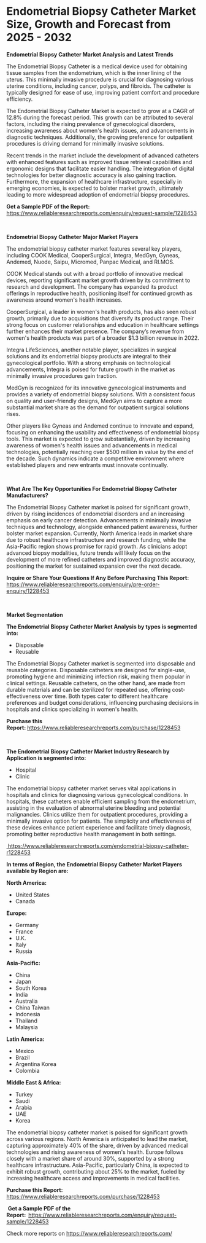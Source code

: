 <p><h1>Endometrial Biopsy Catheter Market Size, Growth and Forecast from 2025 - 2032</h1></p><p><strong>Endometrial Biopsy Catheter Market Analysis and Latest Trends</strong></p>
<p><p>The Endometrial Biopsy Catheter is a medical device used for obtaining tissue samples from the endometrium, which is the inner lining of the uterus. This minimally invasive procedure is crucial for diagnosing various uterine conditions, including cancer, polyps, and fibroids. The catheter is typically designed for ease of use, improving patient comfort and procedure efficiency.</p><p>The Endometrial Biopsy Catheter Market is expected to grow at a CAGR of 12.8% during the forecast period. This growth can be attributed to several factors, including the rising prevalence of gynecological disorders, increasing awareness about women's health issues, and advancements in diagnostic techniques. Additionally, the growing preference for outpatient procedures is driving demand for minimally invasive solutions.</p><p>Recent trends in the market include the development of advanced catheters with enhanced features such as improved tissue retrieval capabilities and ergonomic designs that facilitate easier handling. The integration of digital technologies for better diagnostic accuracy is also gaining traction. Furthermore, the expansion of healthcare infrastructure, especially in emerging economies, is expected to bolster market growth, ultimately leading to more widespread adoption of endometrial biopsy procedures.</p></p>
<p><strong>Get a Sample PDF of the Report:&nbsp;</strong> <a href="https://www.reliableresearchreports.com/enquiry/request-sample/1228453?utm_campaign=3056&utm_medium=2&utm_source=Github&utm_content=ia&utm_term=03032025&utm_id=endometrial-biopsy-catheter">https://www.reliableresearchreports.com/enquiry/request-sample/1228453</a></p>
<p>&nbsp;</p>
<p><strong>Endometrial Biopsy Catheter Major Market Players</strong></p>
<p><p>The endometrial biopsy catheter market features several key players, including COOK Medical, CooperSurgical, Integra, MedGyn, Gyneas, Andemed, Nuode, Saipu, Micromed, Panpac Medical, and RI.MOS. </p><p>COOK Medical stands out with a broad portfolio of innovative medical devices, reporting significant market growth driven by its commitment to research and development. The company has expanded its product offerings in reproductive health, positioning itself for continued growth as awareness around women's health increases.</p><p>CooperSurgical, a leader in women's health products, has also seen robust growth, primarily due to acquisitions that diversify its product range. Their strong focus on customer relationships and education in healthcare settings further enhances their market presence. The company’s revenue from women's health products was part of a broader $1.3 billion revenue in 2022.</p><p>Integra LifeSciences, another notable player, specializes in surgical solutions and its endometrial biopsy products are integral to their gynecological portfolio. With a strong emphasis on technological advancements, Integra is poised for future growth in the market as minimally invasive procedures gain traction.</p><p>MedGyn is recognized for its innovative gynecological instruments and provides a variety of endometrial biopsy solutions. With a consistent focus on quality and user-friendly designs, MedGyn aims to capture a more substantial market share as the demand for outpatient surgical solutions rises.</p><p>Other players like Gyneas and Andemed continue to innovate and expand, focusing on enhancing the usability and effectiveness of endometrial biopsy tools. This market is expected to grow substantially, driven by increasing awareness of women's health issues and advancements in medical technologies, potentially reaching over $500 million in value by the end of the decade. Such dynamics indicate a competitive environment where established players and new entrants must innovate continually.</p></p>
<p>&nbsp;</p>
<p><strong>What Are The Key Opportunities For Endometrial Biopsy Catheter Manufacturers?</strong></p>
<p><p>The Endometrial Biopsy Catheter market is poised for significant growth, driven by rising incidences of endometrial disorders and an increasing emphasis on early cancer detection. Advancements in minimally invasive techniques and technology, alongside enhanced patient awareness, further bolster market expansion. Currently, North America leads in market share due to robust healthcare infrastructure and research funding, while the Asia-Pacific region shows promise for rapid growth. As clinicians adopt advanced biopsy modalities, future trends will likely focus on the development of more refined catheters and improved diagnostic accuracy, positioning the market for sustained expansion over the next decade.</p></p>
<p><strong>Inquire or Share Your Questions If Any Before Purchasing This Report:</strong> <a href="https://www.reliableresearchreports.com/enquiry/pre-order-enquiry/1228453?utm_campaign=3056&utm_medium=2&utm_source=Github&utm_content=ia&utm_term=03032025&utm_id=endometrial-biopsy-catheter">https://www.reliableresearchreports.com/enquiry/pre-order-enquiry/1228453</a></p>
<p>&nbsp;</p>
<p><strong>Market Segmentation</strong></p>
<p><strong>The Endometrial Biopsy Catheter Market Analysis by types is segmented into:</strong></p>
<p><ul><li>Disposable</li><li>Reusable</li></ul></p>
<p><p>The Endometrial Biopsy Catheter market is segmented into disposable and reusable categories. Disposable catheters are designed for single-use, promoting hygiene and minimizing infection risk, making them popular in clinical settings. Reusable catheters, on the other hand, are made from durable materials and can be sterilized for repeated use, offering cost-effectiveness over time. Both types cater to different healthcare preferences and budget considerations, influencing purchasing decisions in hospitals and clinics specializing in women's health.</p></p>
<p><strong>Purchase this Report:&nbsp;</strong><a href="https://www.reliableresearchreports.com/purchase/1228453?utm_campaign=3056&utm_medium=2&utm_source=Github&utm_content=ia&utm_term=03032025&utm_id=endometrial-biopsy-catheter">https://www.reliableresearchreports.com/purchase/1228453</a></p>
<p>&nbsp;</p>
<p><strong>The Endometrial Biopsy Catheter Market Industry Research by Application is segmented into:</strong></p>
<p><ul><li>Hospital</li><li>Clinic</li></ul></p>
<p><p>The endometrial biopsy catheter market serves vital applications in hospitals and clinics for diagnosing various gynecological conditions. In hospitals, these catheters enable efficient sampling from the endometrium, assisting in the evaluation of abnormal uterine bleeding and potential malignancies. Clinics utilize them for outpatient procedures, providing a minimally invasive option for patients. The simplicity and effectiveness of these devices enhance patient experience and facilitate timely diagnosis, promoting better reproductive health management in both settings.</p></p>
<p><a href="https://www.reliableresearchreports.com/endometrial-biopsy-catheter-r1228453?utm_campaign=3056&utm_medium=2&utm_source=Github&utm_content=ia&utm_term=03032025&utm_id=endometrial-biopsy-catheter">&nbsp;https://www.reliableresearchreports.com/endometrial-biopsy-catheter-r1228453</a></p>
<p><strong>In terms of Region, the Endometrial Biopsy Catheter Market Players available by Region are:</strong></p>
<p>
    <p> <strong> North America: </strong>
        <ul>
            <li>United States</li>
            <li>Canada</li>
        </ul>
        </p> 
    <p> <strong> Europe: </strong>
        <ul>
            <li>Germany</li>
            <li>France</li>
            <li>U.K.</li>
            <li>Italy</li>
            <li>Russia</li>
        </ul>
        </p> 
    <p> <strong> Asia-Pacific: </strong>
        <ul>
            <li>China</li>
            <li>Japan</li>
            <li>South Korea</li>
            <li>India</li>
            <li>Australia</li>
            <li>China Taiwan</li>
            <li>Indonesia</li>
            <li>Thailand</li>
            <li>Malaysia</li>
        </ul>
        </p> 
    <p> <strong> Latin America: </strong>
        <ul>
            <li>Mexico</li>
            <li>Brazil</li>
            <li>Argentina Korea</li>
            <li>Colombia</li>
        </ul>
        </p> 
    <p> <strong> Middle East & Africa: </strong>
        <ul>
            <li>Turkey</li>
            <li>Saudi</li>
            <li>Arabia</li>
            <li>UAE</li>
            <li>Korea</li>
        </ul>
    </p>
    </p>
<p><p>The endometrial biopsy catheter market is poised for significant growth across various regions. North America is anticipated to lead the market, capturing approximately 40% of the share, driven by advanced medical technologies and rising awareness of women's health. Europe follows closely with a market share of around 30%, supported by a strong healthcare infrastructure. Asia-Pacific, particularly China, is expected to exhibit robust growth, contributing about 25% to the market, fueled by increasing healthcare access and improvements in medical facilities.</p></p>
<p><strong>Purchase this Report: </strong><a href="https://www.reliableresearchreports.com/purchase/1228453?utm_campaign=3056&utm_medium=2&utm_source=Github&utm_content=ia&utm_term=03032025&utm_id=endometrial-biopsy-catheter">https://www.reliableresearchreports.com/purchase/1228453</a></p>
<p>&nbsp;<strong>Get a Sample PDF of the Report:&nbsp;&nbsp;</strong><a href="https://www.reliableresearchreports.com/enquiry/request-sample/1228453?utm_campaign=3056&utm_medium=2&utm_source=Github&utm_content=ia&utm_term=03032025&utm_id=endometrial-biopsy-catheter">https://www.reliableresearchreports.com/enquiry/request-sample/1228453</a></p>
<p><strong></strong></p>
<p>Check more reports on <a href="https://www.reliableresearchreports.com/?utm_campaign=3056&utm_medium=2&utm_source=Github&utm_content=ia&utm_term=03032025&utm_id=endometrial-biopsy-catheter">https://www.reliableresearchreports.com/</a></p>